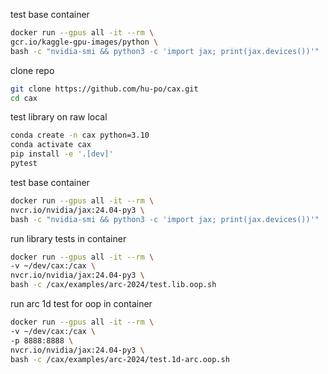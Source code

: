 
test base container

```bash
docker run --gpus all -it --rm \
gcr.io/kaggle-gpu-images/python \
bash -c "nvidia-smi && python3 -c 'import jax; print(jax.devices())'"
```

clone repo

```bash
git clone https://github.com/hu-po/cax.git
cd cax
```

test library on raw local

```bash
conda create -n cax python=3.10
conda activate cax
pip install -e '.[dev]'
pytest
```

test base container

```bash
docker run --gpus all -it --rm \
nvcr.io/nvidia/jax:24.04-py3 \
bash -c "nvidia-smi && python3 -c 'import jax; print(jax.devices())'"
```

run library tests in container

```bash
docker run --gpus all -it --rm \
-v ~/dev/cax:/cax \
nvcr.io/nvidia/jax:24.04-py3 \
bash -c /cax/examples/arc-2024/test.lib.oop.sh
```

run arc 1d test for oop in container

```bash
docker run --gpus all -it --rm \
-v ~/dev/cax:/cax \
-p 8888:8888 \
nvcr.io/nvidia/jax:24.04-py3 \
bash -c /cax/examples/arc-2024/test.1d-arc.oop.sh
```